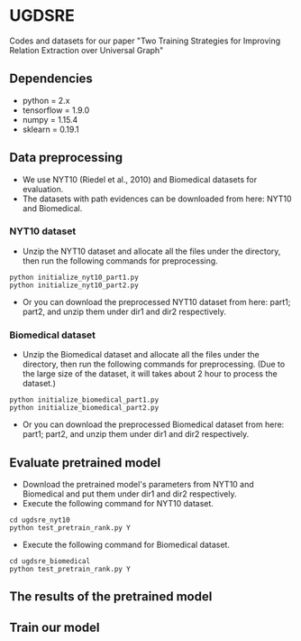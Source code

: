 # UGDSRE
Codes and datasets for our paper "Two Training Strategies for Improving Relation Extraction over Universal Graph"
## Dependencies
- python = 2.x
- tensorflow = 1.9.0
- numpy = 1.15.4
- sklearn = 0.19.1
## Data preprocessing
- We use NYT10 (Riedel et al., 2010) and Biomedical datasets for evaluation.
- The datasets with path evidences can be downloaded from here: NYT10 and Biomedical.
### NYT10 dataset
- Unzip the NYT10 dataset and allocate all the files under the directory, then run the following commands for preprocessing.
~~~
python initialize_nyt10_part1.py
python initialize_nyt10_part2.py
~~~
- Or you can download the preprocessed NYT10 dataset from here: part1; part2, and unzip them under dir1 and dir2 respectively.
### Biomedical dataset
- Unzip the Biomedical dataset and allocate all the files under the directory, then run the following commands for preprocessing. (Due to the large size of the dataset, it will takes about 2 hour to process the dataset.)
~~~
python initialize_biomedical_part1.py
python initialize_biomedical_part2.py
~~~
- Or you can download the preprocessed Biomedical dataset from here: part1; part2, and unzip them under dir1 and dir2 respectively.
## Evaluate pretrained model
- Download the pretrained model's parameters from NYT10 and Biomedical and put them under dir1 and dir2 respectively.
- Execute the following command for NYT10 dataset.
~~~
cd ugdsre_nyt10
python test_pretrain_rank.py Y
~~~
- Execute the following command for Biomedical dataset.
~~~
cd ugdsre_biomedical
python test_pretrain_rank.py Y
~~~
## The results of the pretrained model
## Train our model

